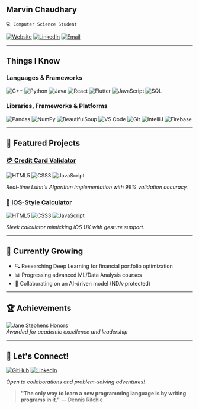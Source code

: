 ## Marvin Chaudhary  
`💻 Computer Science Student`  

[![Website](https://img.shields.io/badge/Portfolio-Marvin_Chaudhary/-%2300C7B7?style=flat&logo=google-chrome)](https://iammarvin7.github.io/Marvin-C/)
[![LinkedIn](https://img.shields.io/badge/LinkedIn-Connect-%230A66C2?logo=linkedin)](https://www.linkedin.com/in/marvin-chaudhary)
[![Email](https://img.shields.io/badge/Email-mchaudhary1s@semo.edu-%23EA4335?logo=gmail)](mailto:mchaudhary1s@semo.edu)



---

## **Things I Know**  

### **Languages & Frameworks**  
![C++](https://img.shields.io/badge/C++-20-%2300599C?logo=c%2B%2B)
![Python](https://img.shields.io/badge/Python-3776AB?logo=python&logoColor=white&color=FFD43B)
![Java](https://img.shields.io/badge/Java-%23ED8B00?logo=openjdk&logoColor=white)
![React](https://img.shields.io/badge/React-%2320232a?logo=react)
![Flutter](https://img.shields.io/badge/Flutter-%2302569B?logo=flutter)
![JavaScript](https://img.shields.io/badge/JavaScript-F7DF1E?logo=javascript&logoColor=black&color=FFA500)
![SQL](https://img.shields.io/badge/SQL-4479A1?logo=mysql&logoColor=white&color=00758F)

### **Libraries, Frameworks & Platforms**

![Pandas](https://img.shields.io/badge/Pandas-1.5.3-blue)
![NumPy](https://img.shields.io/badge/NumPy-1.24.2-orange)
![BeautifulSoup](https://img.shields.io/badge/BeautifulSoup-4.12.0-green)
![VS Code](https://img.shields.io/badge/VS_Code-%23007ACC?logo=visual-studio-code)
![Git](https://img.shields.io/badge/Git-F05032?logo=git&logoColor=white&color=DE4C36)
![IntelliJ](https://img.shields.io/badge/IntelliJ-%23000000?logo=intellij-idea)
![Firebase](https://img.shields.io/badge/Firebase-%23FFCA28?logo=firebase)  

---

## 🚀 **Featured Projects**  

### [💳 Credit Card Validator](https://iammarvin7.github.io/CreditCardValidator/)  
![HTML5](https://img.shields.io/badge/HTML5-E34F26?logo=html5&logoColor=white&color=FF5733)
![CSS3](https://img.shields.io/badge/CSS3-%231572B6?logo=css3)
![JavaScript](https://img.shields.io/badge/JavaScript-F7DF1E?logo=javascript&logoColor=black&color=FFA500)

*Real-time Luhn's Algorithm implementation with 99% validation accuracy.*  

### [🧮 iOS-Style Calculator](https://iammarvin7.github.io/Calculator/)  
![HTML5](https://img.shields.io/badge/HTML5-E34F26?logo=html5&logoColor=white&color=FF5733)
![CSS3](https://img.shields.io/badge/CSS3-%231572B6?logo=css3)
![JavaScript](https://img.shields.io/badge/JavaScript-F7DF1E?logo=javascript&logoColor=black&color=FFA500) 

*Sleek calculator mimicking iOS UX with gesture support.*



<!--## 📈 **GitHub Stats** 
![Marvin's GitHub Stats](https://github-readme-stats.vercel.app/api?username=iammarvin7&show_icons=true&theme=radical&hide_border=true&bg_color=00000000)-->

---

## 🌱 **Currently Growing**  
- 🔍 Researching Deep Learning for financial portfolio optimization  
- 📊 Progressing advanced ML/Data Analysis courses 
- 🤝 Collaborating on an AI-driven model (NDA-protected)  

---

## 🏆 **Achievements**  
[![Jane Stephens Honors](https://img.shields.io/badge/Jane_Stephens_Honors-Top_5%25_Students-blue?logo=bookstack)](https://semo.edu)  
*Awarded for academic excellence and leadership*  

---

## 💬 **Let's Connect!**  
[![GitHub](https://img.shields.io/badge/GitHub-iammarvin7-%23181717?logo=github)](https://github.com/iammarvin7)
[![LinkedIn](https://img.shields.io/badge/LinkedIn-Marvin_Chaudhary-%230A66C2?logo=linkedin)](https://www.linkedin.com/in/marvin-chaudhary)

*Open to collaborations and problem-solving adventures!*

> **"The only way to learn a new programming language is by writing programs in it."**
> — Dennis Ritchie

